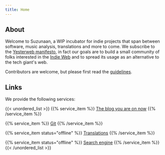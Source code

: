 ```yaml
---
title: Home
---
```


## About

Welcome to Suzunaan, a WIP incubator for indie projects that span between software, music analysis, translations and more to come.
We subscribe to the [Yesterweb manifesto](https://yesterweb.org), in fact our
goals are to build a small community of folks interested in the
[Indie Web](https://indieweb.org/) and to spread its usage as an alternative to
the tech giant's web.

Contributors are welcome, but please first read the [guidelines](/contributing).

## Links

We provide the following services:

{{< unordered_list >}}
 {{% service_item %}}
 [The blog you are on now](https://suzunaan.org)
 {{% /service_item %}}

 {{% service_item %}}
 [Git](https://git.suzunaan.org)
 {{% /service_item %}}

 {{% service_item status="offline" %}}
 [Translations](https://translations.suzunaan.org)
 {{% /service_item %}}

 {{% service_item status="offline" %}}
 [Search engine](https://search.suzunaan.org)
 {{% /service_item %}}
{{< /unordered_list >}}
